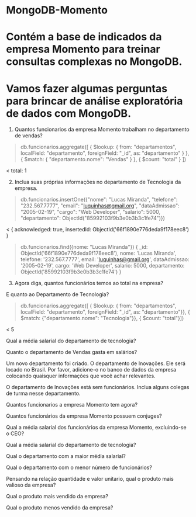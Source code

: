 # MongoDB-Momento

# Contém a base de indicados da empresa Momento para treinar consultas complexas no MongoDB.
# Vamos fazer algumas perguntas para brincar de análise exploratória de dados com MongoDB. <br>


1. Quantos funcionarios da empresa Momento trabalham no departamento de vendas? <br>

> db.funcionarios.aggregate([
  {
    $lookup: {
      from: "departamentos",
      localField: "departamento",
      foreignField: "_id",
      as: "departamento"
    }
  },
  {
    $match: {
      "departamento.nome": "Vendas"
    }
  },
  {
    $count: "total"
  }
])

< total: 1

2. Inclua suas próprias informações no departamento de Tecnologia da empresa. <br>

> db.funcionarios.insertOne({"nome": "Lucas Miranda", "telefone": "232.567.7777", "email": "luquinhas@gmail.org", "dataAdmissao": "2005-02-19", "cargo": "Web Developer", "salario": 5000, "departamento": ObjectId("85992103f9b3e0b3b3c1fe74")})
>
> 
< {
  acknowledged: true,
  insertedId: ObjectId('66f1890e776deda9f178eec8')
}

> db.funcionarios.find({nome: "Lucas Miranda"})
{
  _id: ObjectId('66f1890e776deda9f178eec8'),
  nome: 'Lucas Miranda',
  telefone: '232.567.7777',
  email: 'luquinhas@gmail.org',
  dataAdmissao: '2005-02-19',
  cargo: 'Web Developer',
  salario: 5000,
  departamento: ObjectId('85992103f9b3e0b3b3c1fe74')
}



3. Agora diga, quantos funcionários temos ao total na empresa?


E quanto ao Departamento de Tecnologia?
> db.funcionarios.aggregate([
> {
> $lookup: {
> from: "departamentos",
> localField: "departamento",
> foreignField: "_id",
>  as: "departamento"}},
> {
> $match: {"departamento.nome": "Tecnologia"}},
> {
> $count: "total"}])

< 5

Qual a média salarial do departamento de tecnologia?

Quanto o departamento de Vendas gasta em salários?

Um novo departamento foi criado. O departamento de Inovações. Ele será locado no Brasil. Por favor, adicione-o no banco de dados da empresa colocando quaisquer informações que você achar relevantes.

O departamento de Inovações está sem funcionários. Inclua alguns colegas de turma nesse departamento.

Quantos funcionarios a empresa Momento tem agora?

Quantos funcionários da empresa Momento possuem conjuges?

Qual a média salarial dos funcionários da empresa Momento, excluindo-se o CEO?

Qual a média salarial do departamento de tecnologia?

Qual o departamento com a maior média salarial?

Qual o departamento com o menor número de funcionários?

Pensando na relação quantidade e valor unitario, qual o produto mais valioso da empresa?

Qual o produto mais vendido da empresa?

Qual o produto menos vendido da empresa?
